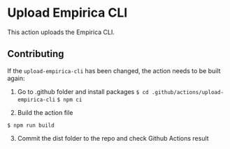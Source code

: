 # Upload Empirica CLI

This action uploads the Empirica CLI.

## Contributing

If the `upload-empirica-cli` has been changed, the action needs to be built again:

1. Go to .github folder and install packages
   `$ cd .github/actions/upload-empirica-cli`
   `$ npm ci`

2. Build the action file

`$ npm run build`

3. Commit the dist folder to the repo and check Github Actions result
